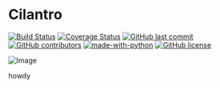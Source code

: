 # Cilantro
[![Build Status](https://travis-ci.org/Lamden/cilantro_ee.svg?branch=master)](https://travis-ci.org/Lamden/cilantro_ee)
[![Coverage Status](https://coveralls.io/repos/github/Lamden/cilantro_ee/badge.svg?branch=master)](https://coveralls.io/github/Lamden/cilantro_ee?branch=master)
[![GitHub last commit](https://img.shields.io/github/last-commit/Lamden/cilantro_ee.svg)](https://github.com/Lamden/cilantro_ee/commits/master) 
[![GitHub contributors](https://img.shields.io/github/contributors/Lamden/cilantro_ee.svg)](https://github.com/Lamden/cilantro_ee/graphs/contributors) 
[![made-with-python](https://img.shields.io/badge/Made%20with-Python-1f425f.svg)](https://www.python.org/)
[![GitHub license](https://img.shields.io/badge/License-CC%20BY--NP%204.0-blue.svg)](http://creativecommons.org/licenses/by-nc/4.0/)

![Image](../dev/muncho.png?raw=true)

howdy
